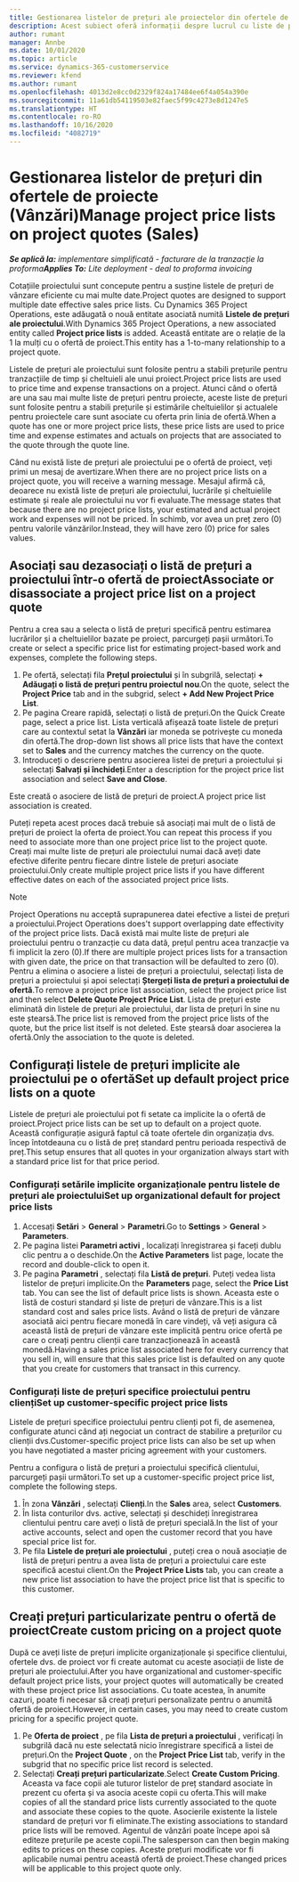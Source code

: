 ```yaml
---
title: Gestionarea listelor de prețuri ale proiectelor din ofertele de proiecte
description: Acest subiect oferă informații despre lucrul cu liste de prețuri de proiect pe oferte. (Sales)
author: rumant
manager: Annbe
ms.date: 10/01/2020
ms.topic: article
ms.service: dynamics-365-customerservice
ms.reviewer: kfend
ms.author: rumant
ms.openlocfilehash: 4013d2e8cc0d2329f824a17484ee6f4a054a390e
ms.sourcegitcommit: 11a61db54119503e82faec5f99c4273e8d1247e5
ms.translationtype: HT
ms.contentlocale: ro-RO
ms.lasthandoff: 10/16/2020
ms.locfileid: "4082719"
---
```

# <a name="manage-project-price-lists-on-project-quotes-sales"></a><span data-ttu-id="5c827-104">Gestionarea listelor de prețuri din ofertele de proiecte (Vânzări)</span><span class="sxs-lookup"><span data-stu-id="5c827-104">Manage project price lists on project quotes (Sales)</span></span>

<span data-ttu-id="5c827-105">_**Se aplică la:** implementare simplificată - facturare de la tranzacție la proforma_</span><span class="sxs-lookup"><span data-stu-id="5c827-105">_**Applies To:** Lite deployment - deal to proforma invoicing_</span></span>

<span data-ttu-id="5c827-106">Cotațiile proiectului sunt concepute pentru a susține listele de prețuri de vânzare eficiente cu mai multe date.</span><span class="sxs-lookup"><span data-stu-id="5c827-106">Project quotes are designed to support multiple date effective sales price lists.</span></span> <span data-ttu-id="5c827-107">Cu Dynamics 365 Project Operations, este adăugată o nouă entitate asociată numită **Listele de prețuri ale proiectului**.</span><span class="sxs-lookup"><span data-stu-id="5c827-107">With Dynamics 365 Project Operations, a new associated entity called **Project price lists** is added.</span></span> <span data-ttu-id="5c827-108">Această entitate are o relație de la 1 la mulți cu o ofertă de proiect.</span><span class="sxs-lookup"><span data-stu-id="5c827-108">This entity has a 1-to-many relationship to a project quote.</span></span>

<span data-ttu-id="5c827-109">Listele de prețuri ale proiectului sunt folosite pentru a stabili prețurile pentru tranzacțiile de timp și cheltuieli ale unui proiect.</span><span class="sxs-lookup"><span data-stu-id="5c827-109">Project price lists are used to price time and expense transactions on a project.</span></span> <span data-ttu-id="5c827-110">Atunci când o ofertă are una sau mai multe liste de prețuri pentru proiecte, aceste liste de prețuri sunt folosite pentru a stabili prețurile și estimările cheltuielilor și actualele pentru proiectele care sunt asociate cu oferta prin linia de ofertă.</span><span class="sxs-lookup"><span data-stu-id="5c827-110">When a quote has one or more project price lists, these price lists are used to price time and expense estimates and actuals on projects that are associated to the quote through the quote line.</span></span>

<span data-ttu-id="5c827-111">Când nu există liste de prețuri ale proiectului pe o ofertă de proiect, veți primi un mesaj de avertizare.</span><span class="sxs-lookup"><span data-stu-id="5c827-111">When there are no project price lists on a project quote, you will receive a warning message.</span></span> <span data-ttu-id="5c827-112">Mesajul afirmă că, deoarece nu există liste de prețuri ale proiectului, lucrările și cheltuielile estimate și reale ale proiectului nu vor fi evaluate.</span><span class="sxs-lookup"><span data-stu-id="5c827-112">The message states that because there are no project price lists, your estimated and actual project work and expenses will not be priced.</span></span> <span data-ttu-id="5c827-113">În schimb, vor avea un preț zero (0) pentru valorile vânzărilor.</span><span class="sxs-lookup"><span data-stu-id="5c827-113">Instead, they will have zero (0) price for sales values.</span></span>

## <a name="associate-or-disassociate-a-project-price-list-on-a-project-quote"></a><span data-ttu-id="5c827-114">Asociați sau dezasociați o listă de prețuri a proiectului într-o ofertă de proiect</span><span class="sxs-lookup"><span data-stu-id="5c827-114">Associate or disassociate a project price list on a project quote</span></span>

<span data-ttu-id="5c827-115">Pentru a crea sau a selecta o listă de prețuri specifică pentru estimarea lucrărilor și a cheltuielilor bazate pe proiect, parcurgeți pașii următori.</span><span class="sxs-lookup"><span data-stu-id="5c827-115">To create or select a specific price list for estimating project-based work and expenses, complete the following steps.</span></span>

1. <span data-ttu-id="5c827-116">Pe ofertă, selectați fila **Prețul proiectului** și în subgrilă, selectați **+ Adăugați o listă de prețuri pentru proiectul nou**.</span><span class="sxs-lookup"><span data-stu-id="5c827-116">On the quote, select the **Project Price** tab and in the subgrid, select **+ Add New Project Price List**.</span></span>
2. <span data-ttu-id="5c827-117">Pe pagina Creare rapidă, selectați o listă de prețuri.</span><span class="sxs-lookup"><span data-stu-id="5c827-117">On the Quick Create page, select a price list.</span></span> <span data-ttu-id="5c827-118">Lista verticală afișează toate listele de prețuri care au contextul setat la **Vânzări** iar moneda se potrivește cu moneda din ofertă.</span><span class="sxs-lookup"><span data-stu-id="5c827-118">The drop-down list shows all price lists that have the context set to **Sales** and the currency matches the currency on the quote.</span></span>
4. <span data-ttu-id="5c827-119">Introduceți o descriere pentru asocierea listei de prețuri a proiectului și selectați **Salvați și închideți**.</span><span class="sxs-lookup"><span data-stu-id="5c827-119">Enter a description for the project price list association and select **Save and Close**.</span></span>

<span data-ttu-id="5c827-120">Este creată o asociere de listă de prețuri de proiect.</span><span class="sxs-lookup"><span data-stu-id="5c827-120">A project price list association is created.</span></span>

<span data-ttu-id="5c827-121">Puteți repeta acest proces dacă trebuie să asociați mai mult de o listă de prețuri de proiect la oferta de proiect.</span><span class="sxs-lookup"><span data-stu-id="5c827-121">You can repeat this process if you need to associate more than one project price list to the project quote.</span></span> <span data-ttu-id="5c827-122">Creați mai multe liste de prețuri ale proiectului numai dacă aveți date efective diferite pentru fiecare dintre listele de prețuri asociate proiectului.</span><span class="sxs-lookup"><span data-stu-id="5c827-122">Only create multiple project price lists if you have different effective dates on each of the associated project price lists.</span></span>

> [!NOTE]
> <span data-ttu-id="5c827-123">Project Operations nu acceptă suprapunerea datei efective a listei de prețuri a proiectului.</span><span class="sxs-lookup"><span data-stu-id="5c827-123">Project Operations does't support overlapping date effectivity of the project price lists.</span></span> <span data-ttu-id="5c827-124">Dacă există mai multe liste de prețuri ale proiectului pentru o tranzacție cu data dată, prețul pentru acea tranzacție va fi implicit la zero (0).</span><span class="sxs-lookup"><span data-stu-id="5c827-124">If there are multiple project prices lists for a transaction with given date, the price on that transaction will be defaulted to zero (0).</span></span>
<span data-ttu-id="5c827-125">Pentru a elimina o asociere a listei de prețuri a proiectului, selectați lista de prețuri a proiectului și apoi selectați **Ștergeți lista de prețuri a proiectului de ofertă**.</span><span class="sxs-lookup"><span data-stu-id="5c827-125">To remove a project price list association, select the project price list and then select **Delete Quote Project Price List**.</span></span> <span data-ttu-id="5c827-126">Lista de prețuri este eliminată din listele de prețuri ale proiectului, dar lista de prețuri în sine nu este ștearsă.</span><span class="sxs-lookup"><span data-stu-id="5c827-126">The price list is removed from the project price lists of the quote, but the price list itself is not deleted.</span></span> <span data-ttu-id="5c827-127">Este ștearsă doar asocierea la ofertă.</span><span class="sxs-lookup"><span data-stu-id="5c827-127">Only the association to the quote is deleted.</span></span>

## <a name="set-up-default-project-price-lists-on-a-quote"></a><span data-ttu-id="5c827-128">Configurați listele de prețuri implicite ale proiectului pe o ofertă</span><span class="sxs-lookup"><span data-stu-id="5c827-128">Set up default project price lists on a quote</span></span>

<span data-ttu-id="5c827-129">Listele de prețuri ale proiectului pot fi setate ca implicite la o ofertă de proiect.</span><span class="sxs-lookup"><span data-stu-id="5c827-129">Project price lists can be set up to default on a project quote.</span></span> <span data-ttu-id="5c827-130">Această configurație asigură faptul că toate ofertele din organizația dvs. încep întotdeauna cu o listă de preț standard pentru perioada respectivă de preț.</span><span class="sxs-lookup"><span data-stu-id="5c827-130">This setup ensures that all quotes in your organization always start with a standard price list for that price period.</span></span>

### <a name="set-up-organizational-default-for-project-price-lists"></a><span data-ttu-id="5c827-131">Configurați setările implicite organizaționale pentru listele de prețuri ale proiectului</span><span class="sxs-lookup"><span data-stu-id="5c827-131">Set up organizational default for project price lists</span></span>

1. <span data-ttu-id="5c827-132">Accesați **Setări** > **General** > **Parametri**.</span><span class="sxs-lookup"><span data-stu-id="5c827-132">Go to **Settings** > **General** > **Parameters**.</span></span>
2. <span data-ttu-id="5c827-133">Pe pagina listei **Parametri activi** , localizați înregistrarea și faceți dublu clic pentru a o deschide.</span><span class="sxs-lookup"><span data-stu-id="5c827-133">On the **Active Parameters** list page, locate the record and double-click to open it.</span></span> 
3. <span data-ttu-id="5c827-134">Pe pagina **Parametri** , selectați fila **Listă de prețuri**. Puteți vedea lista listelor de prețuri implicite.</span><span class="sxs-lookup"><span data-stu-id="5c827-134">On the **Parameters** page, select the **Price List** tab. You can see the list of default price lists is shown.</span></span> <span data-ttu-id="5c827-135">Aceasta este o listă de costuri standard și liste de prețuri de vânzare.</span><span class="sxs-lookup"><span data-stu-id="5c827-135">This is a list standard cost and sales price lists.</span></span> <span data-ttu-id="5c827-136">Având o listă de prețuri de vânzare asociată aici pentru fiecare monedă în care vindeți, vă veți asigura că această listă de prețuri de vânzare este implicită pentru orice ofertă pe care o creați pentru clienții care tranzacționează în această monedă.</span><span class="sxs-lookup"><span data-stu-id="5c827-136">Having a sales price list associated here for every currency that you sell in, will ensure that this sales price list is defaulted on any quote that you create for customers that transact in this currency.</span></span>

### <a name="set-up-customer-specific-project-price-lists"></a><span data-ttu-id="5c827-137">Configurați liste de prețuri specifice proiectului pentru clienți</span><span class="sxs-lookup"><span data-stu-id="5c827-137">Set up customer-specific project price lists</span></span>

<span data-ttu-id="5c827-138">Listele de prețuri specifice proiectului pentru clienți pot fi, de asemenea, configurate atunci când ați negociat un contract de stabilire a prețurilor cu clienții dvs.</span><span class="sxs-lookup"><span data-stu-id="5c827-138">Customer-specific project price lists can also be set up when you have negotiated a master pricing agreement with your customers.</span></span>

<span data-ttu-id="5c827-139">Pentru a configura o listă de prețuri a proiectului specifică clientului, parcurgeți pașii următori.</span><span class="sxs-lookup"><span data-stu-id="5c827-139">To set up a customer-specific project price list, complete the following steps.</span></span>

1. <span data-ttu-id="5c827-140">În zona **Vânzări** , selectați **Clienți**.</span><span class="sxs-lookup"><span data-stu-id="5c827-140">In the **Sales** area, select **Customers**.</span></span>
2. <span data-ttu-id="5c827-141">În lista conturilor dvs. active, selectați și deschideți înregistrarea clientului pentru care aveți o listă de prețuri specială.</span><span class="sxs-lookup"><span data-stu-id="5c827-141">In the list of your active accounts, select and open the customer record that you have special price list for.</span></span>
3. <span data-ttu-id="5c827-142">Pe fila **Listele de prețuri ale proiectului** , puteți crea o nouă asociație de listă de prețuri pentru a avea lista de prețuri a proiectului care este specifică acestui client.</span><span class="sxs-lookup"><span data-stu-id="5c827-142">On the **Project Price Lists** tab, you can create a new price list association to have the project price list that is specific to this customer.</span></span>

## <a name="create-custom-pricing-on-a-project-quote"></a><span data-ttu-id="5c827-143">Creați prețuri particularizate pentru o ofertă de proiect</span><span class="sxs-lookup"><span data-stu-id="5c827-143">Create custom pricing on a project quote</span></span>

<span data-ttu-id="5c827-144">După ce aveți liste de prețuri implicite organizaționale și specifice clientului, ofertele dvs. de proiect vor fi create automat cu aceste asociații de liste de prețuri ale proiectului.</span><span class="sxs-lookup"><span data-stu-id="5c827-144">After you have organizational and customer-specific default project price lists, your project quotes will automatically be created with these project price list associations.</span></span> <span data-ttu-id="5c827-145">Cu toate acestea, în anumite cazuri, poate fi necesar să creați prețuri personalizate pentru o anumită ofertă de proiect.</span><span class="sxs-lookup"><span data-stu-id="5c827-145">However, in certain cases, you may need to create custom pricing for a specific project quote.</span></span> 

1. <span data-ttu-id="5c827-146">Pe **Oferta de proiect** , pe fila **Lista de prețuri a proiectului** , verificați în subgrilă dacă nu este selectată nicio înregistrare specifică a listei de prețuri.</span><span class="sxs-lookup"><span data-stu-id="5c827-146">On the **Project Quote** , on the **Project Price List** tab, verify in the subgrid that no specific price list record is selected.</span></span>
2. <span data-ttu-id="5c827-147">Selectați **Creați prețuri particularizate**.</span><span class="sxs-lookup"><span data-stu-id="5c827-147">Select **Create Custom Pricing**.</span></span> <span data-ttu-id="5c827-148">Aceasta va face copii ale tuturor listelor de preț standard asociate în prezent cu oferta și va asocia aceste copii cu oferta.</span><span class="sxs-lookup"><span data-stu-id="5c827-148">This will make copies of all the standard price lists currently associated to the quote and associate these copies to the quote.</span></span> <span data-ttu-id="5c827-149">Asocierile existente la listele standard de prețuri vor fi eliminate.</span><span class="sxs-lookup"><span data-stu-id="5c827-149">The existing associations to standard price lists will be removed.</span></span> <span data-ttu-id="5c827-150">Agentul de vânzări poate începe apoi să editeze prețurile pe aceste copii.</span><span class="sxs-lookup"><span data-stu-id="5c827-150">The salesperson can then begin making edits to prices on these copies.</span></span> <span data-ttu-id="5c827-151">Aceste prețuri modificate vor fi aplicabile numai pentru această ofertă de proiect.</span><span class="sxs-lookup"><span data-stu-id="5c827-151">These changed prices will be applicable to this project quote only.</span></span>
